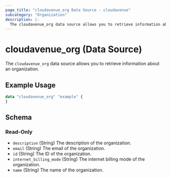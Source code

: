 ```yaml
---
page_title: "cloudavenue_org Data Source - cloudavenue"
subcategory: "Organization"
description: |-
  The cloudavenue_org data source allows you to retrieve information about an organization.
---
```


# cloudavenue_org (Data Source)

The `cloudavenue_org` data source allows you to retrieve information about an organization.

## Example Usage

```terraform
data "cloudavenue_org" "example" {
}
```

<!-- schema generated by tfplugindocs -->
## Schema

### Read-Only

- `description` (String) The description of the organization.
- `email` (String) The email of the organization.
- `id` (String) The ID of the organization.
- `internet_billing_mode` (String) The internet billing mode of the organization.
- `name` (String) The name of the organization.

